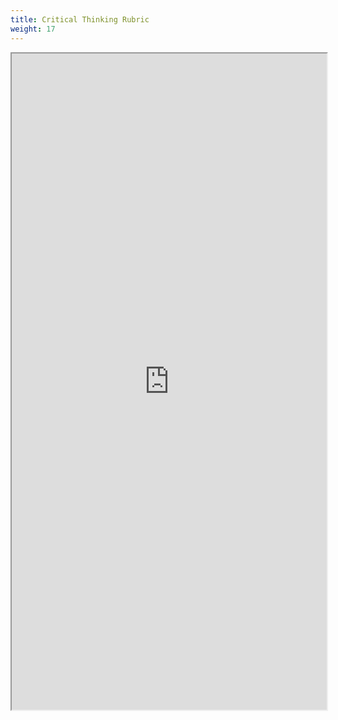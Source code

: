 ```yaml
---
title: Critical Thinking Rubric
weight: 17
---
```


<iframe src="https://drive.google.com/file/d/0B-fnzlPK8lcvWFctTGlJcENTVlU/preview" width="100%" height="1050"></iframe>